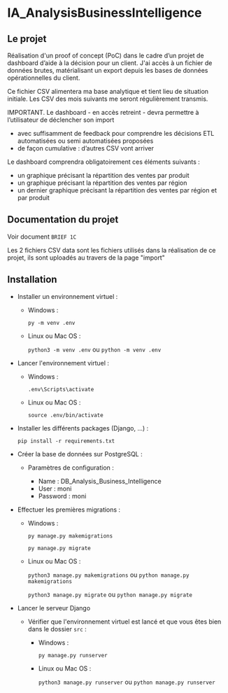 # IA_AnalysisBusinessIntelligence

## Le projet

Réalisation d'un proof of concept (PoC) dans le cadre d’un projet de dashboard d’aide à la décision pour un client. J'ai accès à un fichier de données brutes, matérialisant un export depuis les bases de données opérationnelles du client.

Ce fichier CSV alimentera ma base analytique et tient lieu de situation initiale. Les CSV des mois suivants me seront régulièrement transmis.

IMPORTANT. Le dashboard - en accès retreint - devra permettre à l’utilisateur de déclencher son import

- avec suffisamment de feedback pour comprendre les décisions ETL automatisées ou semi automatisées proposées
- de façon cumulative : d’autres CSV vont arriver

Le dashboard comprendra obligatoirement ces éléments suivants :

- un graphique précisant la répartition des ventes par produit
- un graphique précisant la répartition des ventes par région
- un dernier graphique précisant la répartition des ventes par région et par produit

## Documentation du projet

Voir document `BRIEF 1C`

Les 2 fichiers CSV data sont les fichiers utilisés dans la réalisation de ce projet, ils sont uploadés au travers de la page "import"

## Installation

- Installer un environnement virtuel :

  - Windows :

    `py -m venv .env`
  
  - Linux ou Mac OS :
  
    `python3 -m venv .env` ou `python -m venv .env`
  
- Lancer l'environnement virtuel :

  - Windows :

    `.env\Scripts\activate`
  
  - Linux ou Mac OS :
  
    `source .env/bin/activate`
  
- Installer les différents packages (Django, ...) :

  `pip install -r requirements.txt`

- Créer la base de données sur PostgreSQL :

  - Paramètres de configuration :
  
    - Name : DB_Analysis_Business_Intelligence
    - User : moni
    - Password : moni
  
- Effectuer les premières migrations :
  
  - Windows :

    `py manage.py makemigrations`

    `py manage.py migrate`
  
  - Linux ou Mac OS :

    `python3 manage.py makemigrations` ou `python manage.py makemigrations`

    `python3 manage.py migrate` ou `python manage.py migrate`

- Lancer le serveur Django

  - Vérifier que l'environnement virtuel est lancé et que vous êtes bien dans le dossier `src` :

    - Windows :
  
      `py manage.py runserver`

    - Linux ou Mac OS :
  
      `python3 manage.py runserver` ou `python manage.py runserver`

